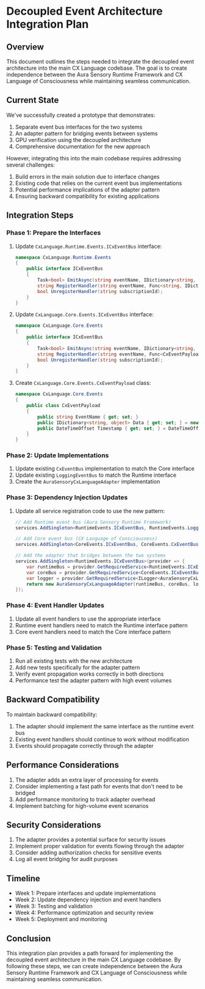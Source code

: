 # Decoupled Event Architecture Integration Plan

## Overview

This document outlines the steps needed to integrate the decoupled event architecture into the main CX Language codebase. The goal is to create independence between the Aura Sensory Runtime Framework and CX Language of Consciousness while maintaining seamless communication.

## Current State

We've successfully created a prototype that demonstrates:

1. Separate event bus interfaces for the two systems
2. An adapter pattern for bridging events between systems
3. GPU verification using the decoupled architecture
4. Comprehensive documentation for the new approach

However, integrating this into the main codebase requires addressing several challenges:

1. Build errors in the main solution due to interface changes
2. Existing code that relies on the current event bus implementations
3. Potential performance implications of the adapter pattern
4. Ensuring backward compatibility for existing applications

## Integration Steps

### Phase 1: Prepare the Interfaces

1. Update `CxLanguage.Runtime.Events.ICxEventBus` interface:
   ```csharp
   namespace CxLanguage.Runtime.Events
   {
       public interface ICxEventBus
       {
           Task<bool> EmitAsync(string eventName, IDictionary<string, object> payload = null, object sender = null);
           string RegisterHandler(string eventName, Func<string, IDictionary<string, object>, object, Task> handler);
           bool UnregisterHandler(string subscriptionId);
       }
   }
   ```

2. Update `CxLanguage.Core.Events.ICxEventBus` interface:
   ```csharp
   namespace CxLanguage.Core.Events
   {
       public interface ICxEventBus
       {
           Task<bool> EmitAsync(string eventName, IDictionary<string, object> payload = null);
           string RegisterHandler(string eventName, Func<CxEventPayload, Task> handler);
           bool UnregisterHandler(string subscriptionId);
       }
   }
   ```

3. Create `CxLanguage.Core.Events.CxEventPayload` class:
   ```csharp
   namespace CxLanguage.Core.Events
   {
       public class CxEventPayload
       {
           public string EventName { get; set; }
           public IDictionary<string, object> Data { get; set; } = new Dictionary<string, object>();
           public DateTimeOffset Timestamp { get; set; } = DateTimeOffset.UtcNow;
       }
   }
   ```

### Phase 2: Update Implementations

1. Update existing `CxEventBus` implementation to match the Core interface
2. Update existing `LoggingEventBus` to match the Runtime interface
3. Create the `AuraSensoryCxLanguageAdapter` implementation

### Phase 3: Dependency Injection Updates

1. Update all service registration code to use the new pattern:
   ```csharp
   // Add Runtime event bus (Aura Sensory Runtime Framework)
   services.AddSingleton<RuntimeEvents.ICxEventBus, RuntimeEvents.LoggingEventBus>();
   
   // Add Core event bus (CX Language of Consciousness)
   services.AddSingleton<CoreEvents.ICxEventBus, CoreEvents.CxEventBus>();
   
   // Add the adapter that bridges between the two systems
   services.AddSingleton<RuntimeEvents.ICxEventBus>(provider => {
       var runtimeBus = provider.GetRequiredService<RuntimeEvents.ICxEventBus>();
       var coreBus = provider.GetRequiredService<CoreEvents.ICxEventBus>();
       var logger = provider.GetRequiredService<ILogger<AuraSensoryCxLanguageAdapter>>();
       return new AuraSensoryCxLanguageAdapter(runtimeBus, coreBus, logger);
   });
   ```

### Phase 4: Event Handler Updates

1. Update all event handlers to use the appropriate interface
2. Runtime event handlers need to match the Runtime interface pattern
3. Core event handlers need to match the Core interface pattern

### Phase 5: Testing and Validation

1. Run all existing tests with the new architecture
2. Add new tests specifically for the adapter pattern
3. Verify event propagation works correctly in both directions
4. Performance test the adapter pattern with high event volumes

## Backward Compatibility

To maintain backward compatibility:

1. The adapter should implement the same interface as the runtime event bus
2. Existing event handlers should continue to work without modification
3. Events should propagate correctly through the adapter

## Performance Considerations

1. The adapter adds an extra layer of processing for events
2. Consider implementing a fast path for events that don't need to be bridged
3. Add performance monitoring to track adapter overhead
4. Implement batching for high-volume event scenarios

## Security Considerations

1. The adapter provides a potential surface for security issues
2. Implement proper validation for events flowing through the adapter
3. Consider adding authorization checks for sensitive events
4. Log all event bridging for audit purposes

## Timeline

- Week 1: Prepare interfaces and update implementations
- Week 2: Update dependency injection and event handlers
- Week 3: Testing and validation
- Week 4: Performance optimization and security review
- Week 5: Deployment and monitoring

## Conclusion

This integration plan provides a path forward for implementing the decoupled event architecture in the main CX Language codebase. By following these steps, we can create independence between the Aura Sensory Runtime Framework and CX Language of Consciousness while maintaining seamless communication.
